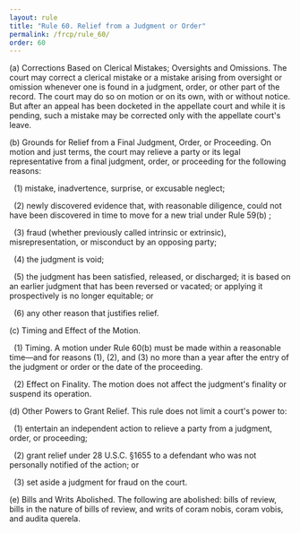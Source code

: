 ```yaml
---
layout: rule
title: "Rule 60. Relief from a Judgment or Order"
permalink: /frcp/rule_60/
order: 60
---
```


(a) Corrections Based on Clerical Mistakes; Oversights and Omissions. The court may correct a clerical mistake or a mistake arising from oversight or omission whenever one is found in a judgment, order, or other part of the record. The court may do so on motion or on its own, with or without notice. But after an appeal has been docketed in the appellate court and while it is pending, such a mistake may be corrected only with the appellate court's leave.


(b) Grounds for Relief from a Final Judgment, Order, or Proceeding. On motion and just terms, the court may relieve a party or its legal representative from a final judgment, order, or proceeding for the following reasons:


&nbsp;&nbsp;(1) mistake, inadvertence, surprise, or excusable neglect;


&nbsp;&nbsp;(2) newly discovered evidence that, with reasonable diligence, could not have been discovered in time to move for a new trial under Rule 59(b) ;


&nbsp;&nbsp;(3) fraud (whether previously called intrinsic or extrinsic), misrepresentation, or misconduct by an opposing party;


&nbsp;&nbsp;(4) the judgment is void;


&nbsp;&nbsp;(5) the judgment has been satisfied, released, or discharged; it is based on an earlier judgment that has been reversed or vacated; or applying it prospectively is no longer equitable; or


&nbsp;&nbsp;(6) any other reason that justifies relief.


(c) Timing and Effect of the Motion.


&nbsp;&nbsp;(1) Timing. A motion under Rule 60(b) must be made within a reasonable time—and for reasons (1), (2), and (3) no more than a year after the entry of the judgment or order or the date of the proceeding.


&nbsp;&nbsp;(2) Effect on Finality. The motion does not affect the judgment's finality or suspend its operation.


(d) Other Powers to Grant Relief. This rule does not limit a court's power to:


&nbsp;&nbsp;(1) entertain an independent action to relieve a party from a judgment, order, or proceeding;


&nbsp;&nbsp;(2) grant relief under 28 U.S.C. §1655 to a defendant who was not personally notified of the action; or


&nbsp;&nbsp;(3) set aside a judgment for fraud on the court.


(e) Bills and Writs Abolished. The following are abolished: bills of review, bills in the nature of bills of review, and writs of coram nobis, coram vobis, and audita querela.
